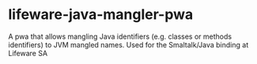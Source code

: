 # lifeware-java-mangler-pwa
A pwa that allows mangling Java identifiers (e.g. classes or methods identifiers) to JVM mangled names. Used for the Smaltalk/Java binding at Lifeware SA
